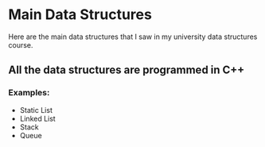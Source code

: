 # Main Data Structures #
Here are the main data structures that I saw in my university data structures course.

## All the data structures are programmed in C++

### Examples: 
* Static List
* Linked List
* Stack
* Queue
